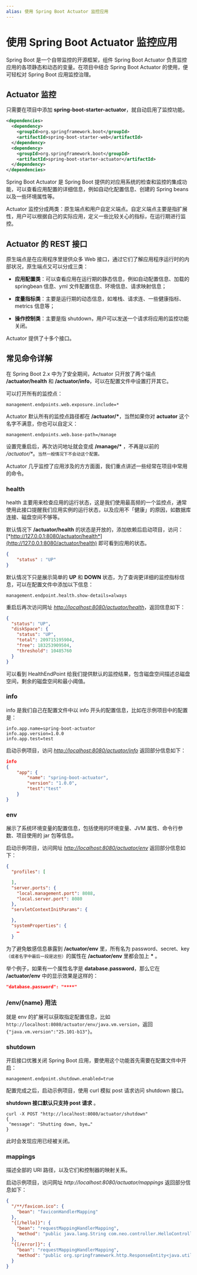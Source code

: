 ```yaml
---
alias: 使用 Spring Boot Actuator 监控应用
---
```



# 使用 Spring Boot Actuator 监控应用


Spring Boot 是⼀个自带监控的开源框架，组件 Spring Boot Actuator 负责监控应用的各项静态和动态的变量。在项目中结合 Spring Boot Actuator 的使用，便可轻松对 Spring Boot 应用监控治理。

## Actuator 监控

只需要在项目中添加 **spring-boot-starter-actuator**，就自动启用了监控功能。

```xml
<dependencies>
  <dependency>
    <groupId>org.springframework.boot</groupId>
    <artifactId>spring-boot-starter-web</artifactId>
  </dependency>
  <dependency>
    <groupId>org.springframework.boot</groupId>
    <artifactId>spring-boot-starter-actuator</artifactId>
  </dependency>
</dependencies>
```

Spring Boot Actuator 是 Spring Boot 提供的对应用系统的检查和监控的集成功能，可以查看应用配置的详细信息，例如自动化配置信息、创建的 Spring beans 以及⼀些环境属性等。

Actuator 监控分成两类：原生端点和用户自定义端点。自定义端点主要是指扩展性，用户可以根据自己的实际应用，定义⼀些比较关心的指标，在运行期进行监控。


## Actuator 的 REST 接口

原生端点是在应用程序里提供众多 Web 接口，通过它们了解应用程序运行时的内部状况，原生端点又可以分成三类：

- **应用配置类**：可以查看应用在运行期的静态信息，例如自动配置信息、加载的 springbean 信息、yml 文件配置信息、环境信息、请求映射信息；

- **度量指标类**：主要是运行期的动态信息，如堆栈、请求连、⼀些健康指标、metrics 信息等；

- **操作控制类**：主要是指 shutdown，用户可以发送⼀个请求将应用的监控功能关闭。

Actuator 提供了十多个接口。

## 常见命令详解

在 Spring Boot 2.x 中为了安全期间，Actuator 只开放了两个端点 **/actuator/health** 和 **/actuator/info**，可以在配置文件中设置打开其它。

可以打开所有的监控点：

``` properties
management.endpoints.web.exposure.include=*
```

Actuator 默认所有的监控点路径都在 **/actuator/\***，当然如果你对 **actuator** 这个名字不满意，你也可以自定义：

``` properties
management.endpoints.web.base-path=/manage
```

设置完重启后，再次访问地址就会变成 **/manage/\*** ，不再是以前的 */actuator/\**。<small>当然一般情况下不会动这个配置。</small>

Actuator 几乎监控了应用涉及的方方面面，我们重点讲述⼀些经常在项目中常用的命令。

### health 

health 主要用来检查应用的运行状态，这是我们使用最高频的⼀个监控点，通常使用此接口提醒我们应用实例的运行状态，以及应用不「健康」的原因，如数据库连接、磁盘空间不够等。

默认情况下 **/actuator/health** 的状态是开放的，添加依赖后启动项目，访问：[*http://127.0.0.1:8080/actuator/health*](http://127.0.0.1:8080/actuator/health) 即可看到应用的状态。

```json
{
    "status" : "UP"
}
```

默认情况下只是展示简单的 **UP** 和 **DOWN** 状态，为了查询更详细的监控指标信息，可以在配置文件中添加以下信息：

```
management.endpoint.health.show-details=always
```

重启后再次访问网址 [*http://localhost:8080/actuator/health*](http://localhost:8080/actuator/health)，返回信息如下：

```json
{
  "status": "UP",
  "diskSpace": {
    "status": "UP",
    "total": 209715195904,
    "free": 183253909504,
    "threshold": 10485760
  }
}
```

可以看到 HealthEndPoint 给我们提供默认的监控结果，包含磁盘空间描述总磁盘空间，剩余的磁盘空间和最小阈值。


### info 

info 是我们自己在配置文件中以 info 开头的配置信息，比如在示例项目中的配置是：

``` properties
info.app.name=spring-boot-actuator
info.app.version=1.0.0
info.app.test=test
```

启动示例项目，访问 [*http://localhost:8080/actuator/info*](http://localhost:8080/actuator/info) 返回部分信息如下：

```json
info
{
    "app": {
        "name": "spring-boot-actuator",
        "version": "1.0.0",
        "test":"test"
    }
}
```

### env 

展示了系统环境变量的配置信息，包括使用的环境变量、JVM 属性、命令行参数、项目使用的 jar 包等信息。

启动示例项目，访问网址 [*http://localhost:8080/actuator/env*](http://localhost:8080/actuator/env) 返回部分信息如下：

```json
{
  "profiles": [

  ],
  "server.ports": {
    "local.management.port": 8088,
    "local.server.port": 8080
  },
  "servletContextInitParams": {

  },
  "systemProperties": {
    …
  }
```

为了避免敏感信息暴露到 **/actuator/env** 里，所有名为 password、secret、key<small>（或者名字中最后⼀段是这些）</small>的属性在 **/actuator/env** 里都会加上 **\*** 。

举个例⼦，如果有⼀个属性名字是 **database.password**，那么它在 **/actuator/env** 中的显示效果是这样的：

```json
"database.password": "****"
```

### /env/{name} 用法

就是 env 的扩展可以获取指定配置信息，比如 `http://localhost:8080/actuator/env/java.vm.version`，返回 `{"java.vm.version":"25.101-b13"}`。


### shutdown

开启接口优雅关闭 Spring Boot 应用，要使用这个功能首先需要在配置文件中开启：

```
management.endpoint.shutdown.enabled=true
```

配置完成之后，启动示例项目，使用 curl 模拟 post 请求访问 shutdown 接口。

**shutdown 接口默认只支持 post 请求** 。

```
curl -X POST "http://localhost:8080/actuator/shutdown"
{
 "message": "Shutting down, bye…"
}
```

此时会发现应用已经被关闭。

### mappings

描述全部的 URI 路径，以及它们和控制器的映射关系。

启动示例项目，访问网址 *http://localhost:8080/actuator/mappings* 返回部分信息如下：

```json
{
  "/**/favicon.ico": {
    "bean": "faviconHandlerMapping"
  },
  "{[/hello]}": {
    "bean": "requestMappingHandlerMapping",
    "method": "public java.lang.String com.neo.controller.HelloController.index()"
  },
  "{[/error]}": {
    "bean": "requestMappingHandlerMapping",
    "method": "public org.springframework.http.ResponseEntity<java.util.Map<java.lang.String, java.lang.Object>> org.springframework.boot.autoconfigure.web.BasicErrorController.error(javax.servlet.http.HttpServletRequest)"
  }
}
```